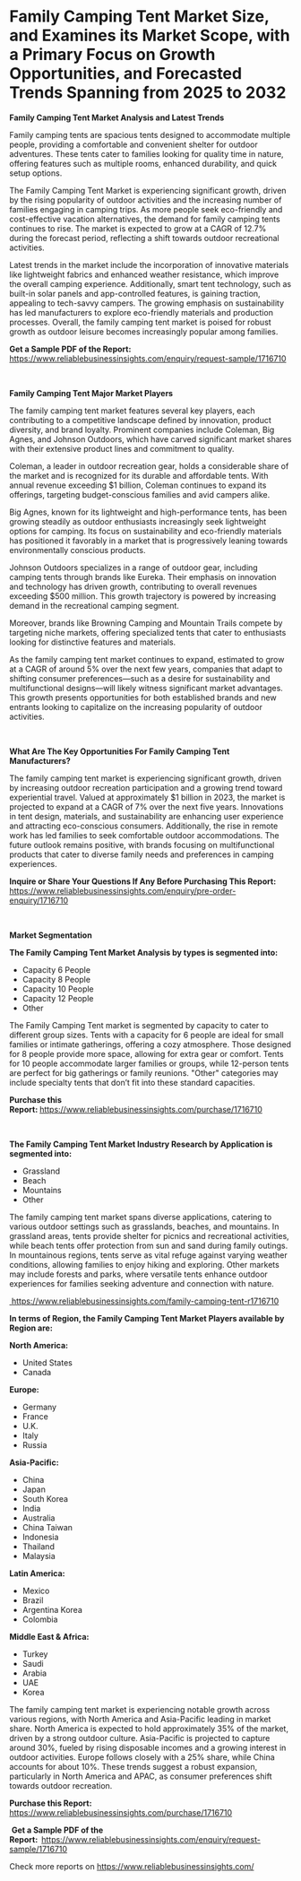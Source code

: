 <p><h1>Family Camping Tent Market Size, and Examines its Market Scope, with a Primary Focus on Growth Opportunities, and Forecasted Trends Spanning from 2025 to 2032</h1></p><p><strong>Family Camping Tent Market Analysis and Latest Trends</strong></p>
<p><p>Family camping tents are spacious tents designed to accommodate multiple people, providing a comfortable and convenient shelter for outdoor adventures. These tents cater to families looking for quality time in nature, offering features such as multiple rooms, enhanced durability, and quick setup options.</p><p>The Family Camping Tent Market is experiencing significant growth, driven by the rising popularity of outdoor activities and the increasing number of families engaging in camping trips. As more people seek eco-friendly and cost-effective vacation alternatives, the demand for family camping tents continues to rise. The market is expected to grow at a CAGR of 12.7% during the forecast period, reflecting a shift towards outdoor recreational activities.</p><p>Latest trends in the market include the incorporation of innovative materials like lightweight fabrics and enhanced weather resistance, which improve the overall camping experience. Additionally, smart tent technology, such as built-in solar panels and app-controlled features, is gaining traction, appealing to tech-savvy campers. The growing emphasis on sustainability has led manufacturers to explore eco-friendly materials and production processes. Overall, the family camping tent market is poised for robust growth as outdoor leisure becomes increasingly popular among families.</p></p>
<p><strong>Get a Sample PDF of the Report:&nbsp;</strong> <a href="https://www.reliablebusinessinsights.com/enquiry/request-sample/1716710?utm_campaign=3259&utm_medium=2&utm_source=Github&utm_content=ia&utm_term=25032025&utm_id=family-camping-tent">https://www.reliablebusinessinsights.com/enquiry/request-sample/1716710</a></p>
<p>&nbsp;</p>
<p><strong>Family Camping Tent Major Market Players</strong></p>
<p><p>The family camping tent market features several key players, each contributing to a competitive landscape defined by innovation, product diversity, and brand loyalty. Prominent companies include Coleman, Big Agnes, and Johnson Outdoors, which have carved significant market shares with their extensive product lines and commitment to quality.</p><p>Coleman, a leader in outdoor recreation gear, holds a considerable share of the market and is recognized for its durable and affordable tents. With annual revenue exceeding $1 billion, Coleman continues to expand its offerings, targeting budget-conscious families and avid campers alike.</p><p>Big Agnes, known for its lightweight and high-performance tents, has been growing steadily as outdoor enthusiasts increasingly seek lightweight options for camping. Its focus on sustainability and eco-friendly materials has positioned it favorably in a market that is progressively leaning towards environmentally conscious products.</p><p>Johnson Outdoors specializes in a range of outdoor gear, including camping tents through brands like Eureka. Their emphasis on innovation and technology has driven growth, contributing to overall revenues exceeding $500 million. This growth trajectory is powered by increasing demand in the recreational camping segment.</p><p>Moreover, brands like Browning Camping and Mountain Trails compete by targeting niche markets, offering specialized tents that cater to enthusiasts looking for distinctive features and materials.</p><p>As the family camping tent market continues to expand, estimated to grow at a CAGR of around 5% over the next few years, companies that adapt to shifting consumer preferences—such as a desire for sustainability and multifunctional designs—will likely witness significant market advantages. This growth presents opportunities for both established brands and new entrants looking to capitalize on the increasing popularity of outdoor activities.</p></p>
<p>&nbsp;</p>
<p><strong>What Are The Key Opportunities For Family Camping Tent Manufacturers?</strong></p>
<p><p>The family camping tent market is experiencing significant growth, driven by increasing outdoor recreation participation and a growing trend toward experiential travel. Valued at approximately $1 billion in 2023, the market is projected to expand at a CAGR of 7% over the next five years. Innovations in tent design, materials, and sustainability are enhancing user experience and attracting eco-conscious consumers. Additionally, the rise in remote work has led families to seek comfortable outdoor accommodations. The future outlook remains positive, with brands focusing on multifunctional products that cater to diverse family needs and preferences in camping experiences.</p></p>
<p><strong>Inquire or Share Your Questions If Any Before Purchasing This Report:</strong> <a href="https://www.reliablebusinessinsights.com/enquiry/pre-order-enquiry/1716710?utm_campaign=3259&utm_medium=2&utm_source=Github&utm_content=ia&utm_term=25032025&utm_id=family-camping-tent">https://www.reliablebusinessinsights.com/enquiry/pre-order-enquiry/1716710</a></p>
<p>&nbsp;</p>
<p><strong>Market Segmentation</strong></p>
<p><strong>The Family Camping Tent Market Analysis by types is segmented into:</strong></p>
<p><ul><li>Capacity 6 People</li><li>Capacity 8 People</li><li>Capacity 10 People</li><li>Capacity 12 People</li><li>Other</li></ul></p>
<p><p>The Family Camping Tent market is segmented by capacity to cater to different group sizes. Tents with a capacity for 6 people are ideal for small families or intimate gatherings, offering a cozy atmosphere. Those designed for 8 people provide more space, allowing for extra gear or comfort. Tents for 10 people accommodate larger families or groups, while 12-person tents are perfect for big gatherings or family reunions. "Other" categories may include specialty tents that don’t fit into these standard capacities.</p></p>
<p><strong>Purchase this Report:&nbsp;</strong><a href="https://www.reliablebusinessinsights.com/purchase/1716710?utm_campaign=3259&utm_medium=2&utm_source=Github&utm_content=ia&utm_term=25032025&utm_id=family-camping-tent">https://www.reliablebusinessinsights.com/purchase/1716710</a></p>
<p>&nbsp;</p>
<p><strong>The Family Camping Tent Market Industry Research by Application is segmented into:</strong></p>
<p><ul><li>Grassland</li><li>Beach</li><li>Mountains</li><li>Other</li></ul></p>
<p><p>The family camping tent market spans diverse applications, catering to various outdoor settings such as grasslands, beaches, and mountains. In grassland areas, tents provide shelter for picnics and recreational activities, while beach tents offer protection from sun and sand during family outings. In mountainous regions, tents serve as vital refuge against varying weather conditions, allowing families to enjoy hiking and exploring. Other markets may include forests and parks, where versatile tents enhance outdoor experiences for families seeking adventure and connection with nature.</p></p>
<p><a href="https://www.reliablebusinessinsights.com/family-camping-tent-r1716710?utm_campaign=3259&utm_medium=2&utm_source=Github&utm_content=ia&utm_term=25032025&utm_id=family-camping-tent">&nbsp;https://www.reliablebusinessinsights.com/family-camping-tent-r1716710</a></p>
<p><strong>In terms of Region, the Family Camping Tent Market Players available by Region are:</strong></p>
<p>
    <p> <strong> North America: </strong>
        <ul>
            <li>United States</li>
            <li>Canada</li>
        </ul>
        </p> 
    <p> <strong> Europe: </strong>
        <ul>
            <li>Germany</li>
            <li>France</li>
            <li>U.K.</li>
            <li>Italy</li>
            <li>Russia</li>
        </ul>
        </p> 
    <p> <strong> Asia-Pacific: </strong>
        <ul>
            <li>China</li>
            <li>Japan</li>
            <li>South Korea</li>
            <li>India</li>
            <li>Australia</li>
            <li>China Taiwan</li>
            <li>Indonesia</li>
            <li>Thailand</li>
            <li>Malaysia</li>
        </ul>
        </p> 
    <p> <strong> Latin America: </strong>
        <ul>
            <li>Mexico</li>
            <li>Brazil</li>
            <li>Argentina Korea</li>
            <li>Colombia</li>
        </ul>
        </p> 
    <p> <strong> Middle East & Africa: </strong>
        <ul>
            <li>Turkey</li>
            <li>Saudi</li>
            <li>Arabia</li>
            <li>UAE</li>
            <li>Korea</li>
        </ul>
    </p>
    </p>
<p><p>The family camping tent market is experiencing notable growth across various regions, with North America and Asia-Pacific leading in market share. North America is expected to hold approximately 35% of the market, driven by a strong outdoor culture. Asia-Pacific is projected to capture around 30%, fueled by rising disposable incomes and a growing interest in outdoor activities. Europe follows closely with a 25% share, while China accounts for about 10%. These trends suggest a robust expansion, particularly in North America and APAC, as consumer preferences shift towards outdoor recreation.</p></p>
<p><strong>Purchase this Report: </strong><a href="https://www.reliablebusinessinsights.com/purchase/1716710?utm_campaign=3259&utm_medium=2&utm_source=Github&utm_content=ia&utm_term=25032025&utm_id=family-camping-tent">https://www.reliablebusinessinsights.com/purchase/1716710</a></p>
<p>&nbsp;<strong>Get a Sample PDF of the Report:&nbsp;&nbsp;</strong><a href="https://www.reliablebusinessinsights.com/enquiry/request-sample/1716710?utm_campaign=3259&utm_medium=2&utm_source=Github&utm_content=ia&utm_term=25032025&utm_id=family-camping-tent">https://www.reliablebusinessinsights.com/enquiry/request-sample/1716710</a></p>
<p><strong></strong></p>
<p>Check more reports on <a href="https://www.reliablebusinessinsights.com/?utm_campaign=3259&utm_medium=2&utm_source=Github&utm_content=ia&utm_term=25032025&utm_id=family-camping-tent">https://www.reliablebusinessinsights.com/</a></p>